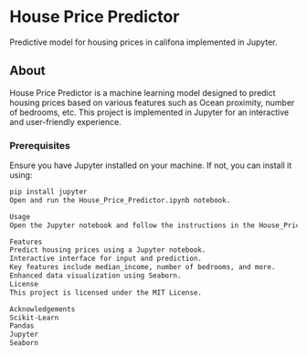 # House Price Predictor 

Predictive model for housing prices in califona implemented in Jupyter.
## About
House Price Predictor is a machine learning model designed to predict housing prices based on various features such as Ocean proximity, number of bedrooms, etc. This project is implemented in Jupyter for an interactive and user-friendly experience.

### Prerequisites

Ensure you have Jupyter installed on your machine. If not, you can install it using:

```bash
pip install jupyter
Open and run the House_Price_Predictor.ipynb notebook.

Usage
Open the Jupyter notebook and follow the instructions in the House_Price_Predictor.ipynb notebook to predict housing prices based on features such as median_income, number of bedrooms, etc.

Features
Predict housing prices using a Jupyter notebook.
Interactive interface for input and prediction.
Key features include median_income, number of bedrooms, and more.
Enhanced data visualization using Seaborn.
License
This project is licensed under the MIT License.

Acknowledgements
Scikit-Learn
Pandas
Jupyter
Seaborn
